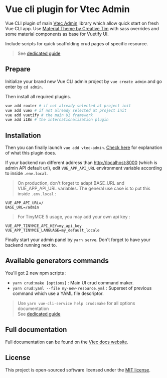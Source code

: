 # Vue cli plugin for Vtec Admin

Vue CLI plugin of main [Vtec Admin](https://github.com/okami101/vtec-admin/tree/master/packages/admin) library which allow quick start on fresh Vue CLI app. Use [Material Theme by Creative Tim](https://github.com/creativetimofficial/vuetify-material-dashboard) with sass overrides and some material components as base for Vuetify UI.

Include scripts for quick scaffolding crud pages of specific resource.

> See [dedicated guide](https://vtec.okami101.io/guide/getting-started)

## Prepare

Initialize your brand new Vue CLI admin project by `vue create admin` and go enter by `cd admin`.

Then install all required plugins.

```bash
vue add router # if not already selected at project init
vue add vuex # if not already selected at project init
vue add vuetify # the main UI framework
vue add i18n # the internationalization plugin
```

## Installation

Then you can finally launch `vue add vtec-admin`. [Check here](https://vtec.okami101.io/guide/getting-started#installation) for explanation of what this plugin does.

If your backend run different address than [http://localhost:8000](http://localhost:8000) (which is admin API default url), edit `VUE_APP_API_URL` environment variable according to inside `.env.local`.

> On production, don't forget to adapt BASE_URL and VUE_APP_API_URL variables. The general use case is to put this inside `.env.local` :

```env
VUE_APP_API_URL=/
BASE_URL=/admin
```

> For TinyMCE 5 usage, you may add your own api key :

```env
VUE_APP_TINYMCE_API_KEY=my_api_key
VUE_APP_TINYMCE_LANGUAGE=my_default_locale
```

Finally start your admin panel by `yarn serve`. Don't forget to have your backend running next to.

## Available generators commands

You'll got 2 new npm scripts :

* `yarn crud:make [options]` : Main UI crud command maker.
* `yarn crud:yaml --file my-new-resource.yml` : Superset of previous command which use a YAML file descriptor.

> Use `yarn vue-cli-service help crud:make` for all options documentation  
> See [dedicated guide](https://vtec.okami101.io/guide/generators)

## Full documentation

Full documentation can be found on the [Vtec docs website](https://vtec.okami101.io).

## License

This project is open-sourced software licensed under the [MIT license](https://adr1enbe4udou1n.mit-license.org).
